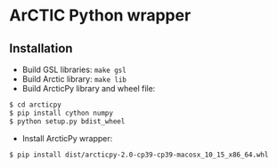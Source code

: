 # ArCTIC Python wrapper

## Installation

* Build GSL libraries: `make gsl`
* Build Arctic library: `make lib`
* Build ArcticPy library and wheel file:
```bash
$ cd arcticpy
$ pip install cython numpy
$ python setup.py bdist_wheel
```
* Install ArcticPy wrapper:
```bash
$ pip install dist/arcticpy-2.0-cp39-cp39-macosx_10_15_x86_64.whl
```